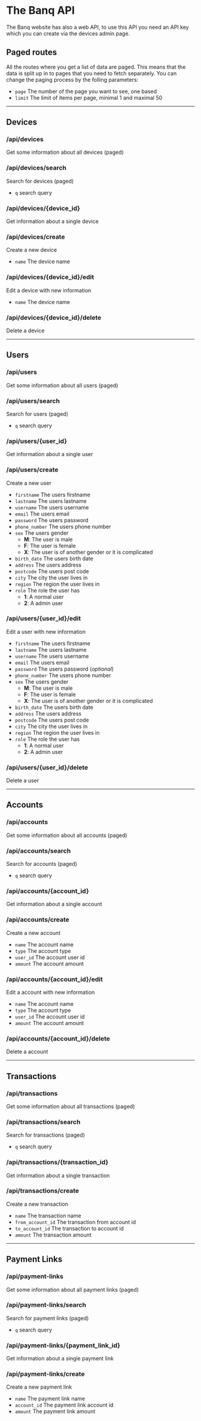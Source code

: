 # The Banq API
The Banq website has also a web API, to use this API you need an API key which you can create via the devices admin page.

## Paged routes
All the routes where you get a list of data are paged. This means that the data is split up in to pages that you need to fetch separately. You can change the paging process by the folling parameters:
- `page` The number of the page you want to see, one based
- `limit` The limit of items per page, minimal 1 and maximal 50

---

## Devices

### /api/devices
Get some information about all devices (paged)

### /api/devices/search
Search for devices (paged)
- `q` search query

### /api/devices/{device_id}
Get information about a single device

### /api/devices/create
Create a new device
- `name` The device name

### /api/devices/{device_id}/edit
Edit a device with new information
- `name` The device name

### /api/devices/{device_id}/delete
Delete a device

---

## Users

### /api/users
Get some information about all users (paged)

### /api/users/search
Search for users (paged)
- `q` search query

### /api/users/{user_id}
Get information about a single user

### /api/users/create
Create a new user
- `firstname` The users firstname
- `lastname` The users lastname
- `username` The users username
- `email` The users email
- `password` The users password
- `phone_number` The users phone number
- `sex` The users gender
    - **M**: The user is male
    - **F**: The user is female
    - **X**: The user is of another gender or it is complicated
- `birth_date` The users birth date
- `address` The users address
- `postcode` The users post code
- `city` The city the user lives in
- `region` The region the user lives in
- `role` The role the user has
    - **1**: A normal user
    - **2**: A admin user

### /api/users/{user_id}/edit
Edit a user with new information
- `firstname` The users firstname
- `lastname` The users lastname
- `username` The users username
- `email` The users email
- `password` The users password (*optional*)
- `phone_number` The users phone number
- `sex` The users gender
    - **M**: The user is male
    - **F**: The user is female
    - **X**: The user is of another gender or it is complicated
- `birth_date` The users birth date
- `address` The users address
- `postcode` The users post code
- `city` The city the user lives in
- `region` The region the user lives in
- `role` The role the user has
    - **1**: A normal user
    - **2**: A admin user

### /api/users/{user_id}/delete
Delete a user

---

## Accounts

### /api/accounts
Get some information about all accounts (paged)

### /api/accounts/search
Search for accounts (paged)
- `q` search query

### /api/accounts/{account_id}
Get information about a single account

### /api/accounts/create
Create a new account
- `name` The account name
- `type` The account type
- `user_id` The account user id
- `amount` The account amount

### /api/accounts/{account_id}/edit
Edit a account with new information
- `name` The account name
- `type` The account type
- `user_id` The account user id
- `amount` The account amount

### /api/accounts/{account_id}/delete
Delete a account

---

## Transactions

### /api/transactions
Get some information about all transactions (paged)

### /api/transactions/search
Search for transactions (paged)
- `q` search query

### /api/transactions/{transaction_id}
Get information about a single transaction

### /api/transactions/create
Create a new transaction
- `name` The transaction name
- `from_account_id` The transaction from account id
- `to_account_id` The transaction to account id
- `amount` The transaction amount

---

## Payment Links

### /api/payment-links
Get some information about all payment links (paged)

### /api/payment-links/search
Search for payment links (paged)
- `q` search query

### /api/payment-links/{payment_link_id}
Get information about a single payment link

### /api/payment-links/create
Create a new payment link
- `name` The payment link name
- `account_id` The payment link account id
- `amount` The payment link amount
